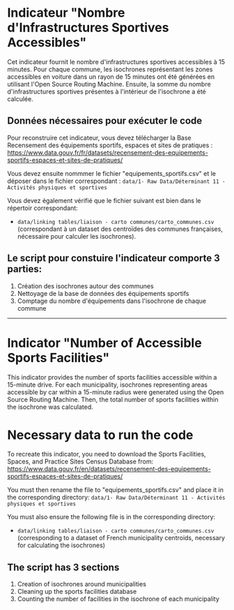 # Indicateur "Nombre d'Infrastructures Sportives Accessibles"

Cet indicateur fournit le nombre d'infrastructures sportives accessibles à 15 minutes. Pour chaque commune, les isochrones représentant les zones accessibles en voiture dans un rayon de 15 minutes ont été générées en utilisant l'Open Source Routing Machine. Ensuite, la somme du nombre d'infrastructures sportives présentes à l'intérieur de l'isochrone a été calculée. 

## Données nécessaires pour exécuter le code
Pour reconstruire cet indicateur, vous devez télécharger la Base Recensement des équipements sportifs, espaces et sites de pratiques :  https://www.data.gouv.fr/fr/datasets/recensement-des-equipements-sportifs-espaces-et-sites-de-pratiques/ 

Vous devez ensuite nommmer le fichier "equipements_sportifs.csv" et le déposer dans le fichier correspondant : `data/1- Raw Data/Déterminant 11 - Activités physiques et sportives`

Vous devez également vérifié que le fichier suivant est bien dans le répertoir correspondant: 
- `data/linking tables/liaison - carto communes/carto_communes.csv` (correspondant à un dataset des centroïdes des communes françaises, nécessaire pour calculer les isochrones).


## Le script pour constuire l'indicateur comporte 3 parties:
1) Création des isochrones autour des communes
2) Nettoyage de la base de données des équipements sportifs
3) Comptage du nombre d'équipements dans l'isochrone de chaque commune

___


# Indicator "Number of Accessible Sports Facilities"
This indicator provides the number of sports facilities accessible within a 15-minute drive. For each municipality, isochrones representing areas accessible by car within a 15-minute radius were generated using the Open Source Routing Machine. Then, the total number of sports facilities within the isochrone was calculated.


# Necessary data to run the code
To recreate this indicator, you need to download the Sports Facilities, Spaces, and Practice Sites Census Database from:
https://www.data.gouv.fr/en/datasets/recensement-des-equipements-sportifs-espaces-et-sites-de-pratiques/

You must then rename the file to "equipements_sportifs.csv"  and place it in the corresponding directory: `data/1- Raw Data/Déterminant 11 - Activités physiques et sportives`


You must also ensure the following file is in the corresponding directory:

- `data/linking tables/liaison - carto communes/carto_communes.csv` (corresponding to a dataset of French municipality centroids, necessary for calculating the isochrones)

## The script has 3 sections
1) Creation of isochrones around municipalities 
2) Cleaning up the sports facilities database
3) Counting the number of facilities in the isochrone of each municipality

